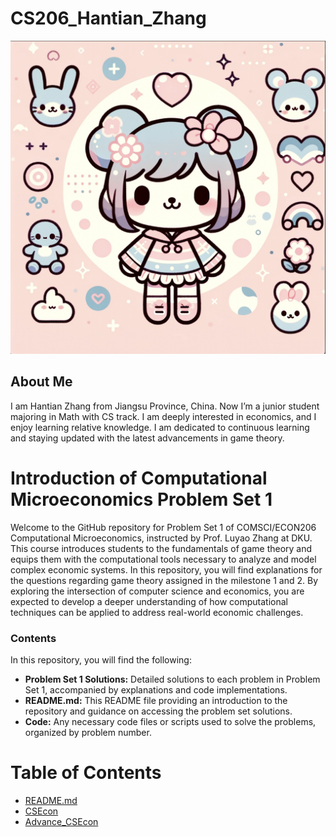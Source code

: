 # CS206_Hantian_Zhang

![Headshot](image.png)

## About Me
I am Hantian Zhang from Jiangsu Province, China. Now I’m a junior student majoring in Math with CS track. I am deeply interested in economics, and I enjoy learning relative knowledge. I am dedicated to continuous learning and staying updated with the latest advancements in game theory. 

# Introduction of Computational Microeconomics Problem Set 1

Welcome to the GitHub repository for Problem Set 1 of COMSCI/ECON206 Computational Microeconomics, instructed by Prof. Luyao Zhang at DKU. This course introduces students to the fundamentals of game theory and equips them with the computational tools necessary to analyze and model complex economic systems. In this repository, you will find explanations for the questions regarding game theory assigned in the milestone 1 and 2. By exploring the intersection of computer science and economics, you are expected to develop a deeper understanding of how computational techniques can be applied to address real-world economic challenges.


### Contents

In this repository, you will find the following:

- **Problem Set 1 Solutions:** Detailed solutions to each problem in Problem Set 1, accompanied by explanations and code implementations.
- **README.md:** This README file providing an introduction to the repository and guidance on accessing the problem set solutions.
- **Code:** Any necessary code files or scripts used to solve the problems, organized by problem number.

# Table of Contents

- [README.md](README.md)
- [CSEcon](CSEcon/README.md)
- [Advance_CSEcon](Advance_CSEcon/README.md)
